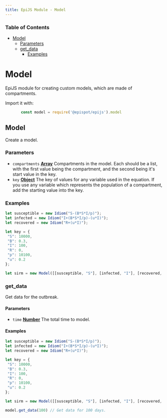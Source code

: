 ```yaml
---
title: EpiJS Module - Model
---
```

<!-- Generated by documentation.js. Update this documentation by updating the source code. -->

### Table of Contents

*   [Model][1]
    *   [Parameters][2]
    *   [get_data][3]
        *   [Examples][11]

# Model

EpiJS module for creating custom models, which are made of compartments.

Import it with:
```javascript
       const model = require('@epispot/epijs').model
```
## Model

Create a model.

### Parameters

*   `compartments` **[Array][13]** Compartments in the model. Each should be a list, with the first value being the compartment, and the second being it's start value in the key.
*   `key` **[Object][14]** The key of values for any variable used in the equation. If you use any variable which represents the population of a compartment, add the starting value into the key.

### Examples

```javascript
let susceptible = new Idiom("S-(B*S*I/p)");
let infected = new Idiom("I+(B*S*I/p)-(u*I)");
let recovered = new Idiom("R+(u*I)");

let key = {
 "S": 10000,
 "B": 0.3,
 "I": 100,
 "R": 0,
 "p": 10100,
 "u": 0.2
};

let sirm = new Model([[susceptible, "S"], [infected, "I"], [recovered, "R"]], key)
```

### get_data

Get data for the outbreak.

#### Parameters

*   `time` **[Number][12]** The total time to model.

#### Examples

```javascript
let susceptible = new Idiom("S-(B*S*I/p)");
let infected = new Idiom("I+(B*S*I/p)-(u*I)");
let recovered = new Idiom("R+(u*I)");

let key = {
 "S": 10000,
 "B": 0.3,
 "I": 100,
 "R": 0,
 "p": 10100,
 "u": 0.2
};

let sirm = new Model([[susceptible, "S"], [infected, "I"], [recovered, "R"]], key)

model.get_data(100) // Get data for 100 days.
```

[1]: #model-2

[2]: #parameters

[3]: #get-data

[4]: #parameters-1

[5]: #examples

[6]: #model-1

[7]: #parameters-2

[8]: #examples-1

[9]: #get_data-1

[10]: #parameters-3

[11]: #examples-2

[12]: https://developer.mozilla.org/docs/Web/JavaScript/Reference/Global_Objects/Number

[13]: https://developer.mozilla.org/docs/Web/JavaScript/Reference/Global_Objects/Array

[14]: https://developer.mozilla.org/docs/Web/JavaScript/Reference/Global_Objects/Object
